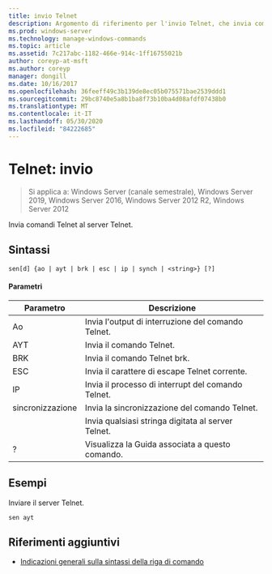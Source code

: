 ```yaml
---
title: invio Telnet
description: Argomento di riferimento per l'invio Telnet, che invia comandi Telnet al server Telnet.
ms.prod: windows-server
ms.technology: manage-windows-commands
ms.topic: article
ms.assetid: 7c217abc-1182-466e-914c-1ff16755021b
author: coreyp-at-msft
ms.author: coreyp
manager: dongill
ms.date: 10/16/2017
ms.openlocfilehash: 36feeff49c3b139de8ec05b075571bae2539ddd1
ms.sourcegitcommit: 29bc8740e5a8b1ba8f73b10ba4d08afdf07438b0
ms.translationtype: MT
ms.contentlocale: it-IT
ms.lasthandoff: 05/30/2020
ms.locfileid: "84222685"
---
```

# <a name="telnet-send"></a>Telnet: invio

> Si applica a: Windows Server (canale semestrale), Windows Server 2019, Windows Server 2016, Windows Server 2012 R2, Windows Server 2012

Invia comandi Telnet al server Telnet.

## <a name="syntax"></a>Sintassi
```
sen[d] {ao | ayt | brk | esc | ip | synch | <string>} [?]
```
#### <a name="parameters"></a>Parametri

| Parametro |                     Descrizione                      |
|-----------|------------------------------------------------------|
|    Ao     |       Invia l'output di interruzione del comando Telnet.        |
|    AYT    |       Invia il comando Telnet.       |
|    BRK    |            Invia il comando Telnet brk.            |
|    ESC    |      Invia il carattere di escape Telnet corrente.      |
|    IP     |     Invia il processo di interrupt del comando Telnet.     |
|   sincronizzazione   |           Invia la sincronizzazione del comando Telnet.           |
| <string>  | Invia qualsiasi stringa digitata al server Telnet. |
|     ?     |     Visualizza la Guida associata a questo comando.      |

## <a name="examples"></a>Esempi
Inviare il server Telnet.
```
sen ayt
```
## <a name="additional-references"></a>Riferimenti aggiuntivi
- [Indicazioni generali sulla sintassi della riga di comando](command-line-syntax-key.md)

